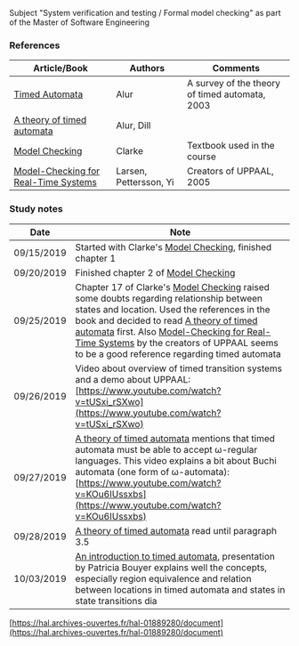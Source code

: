 Subject "System verification and testing / Formal model checking" as part of the Master of Software Engineering

### References
|Article/Book| Authors |  Comments 
|--|--|--|
[Timed Automata](https://github.com/evowilliamson/model-checking-research/blob/master/Timed%20automata.pdf) | Alur | A survey of the theory of timed automata, 2003
[A theory of timed automata](https://github.com/evowilliamson/model-checking-research/blob/master/A%20theory%20of%20timed%20automata.pdf) | Alur, Dill |
[Model Checking](https://github.com/evowilliamson/model-checking-research/blob/master/Model-Checking%20(Personal%20digital%20copy).pdf) | Clarke | Textbook used in the course | 
 [Model-Checking for Real-Time Systems](https://github.com/evowilliamson/model-checking-research/blob/master/Model-Checking%20for%20Real-Time%20Systems%20-%20Larsen%20Pettersson%20Yi.pdf) | Larsen, Pettersson, Yi | Creators of UPPAAL, 2005


### Study notes
|Date| Note |
|--|--|
| 09/15/2019 | Started with Clarke's [Model Checking](https://github.com/evowilliamson/model-checking-research/blob/master/Model-Checking%20(Personal%20digital%20copy).pdf), finished chapter 1 |
| 09/20/2019 | Finished chapter 2 of  [Model Checking](https://github.com/evowilliamson/model-checking-research/blob/master/Model-Checking%20(Personal%20digital%20copy).pdf) |
| 09/25/2019 | Chapter 17 of Clarke's [Model Checking](https://github.com/evowilliamson/model-checking-research/blob/master/Model-Checking%20(Personal%20digital%20copy).pdf) raised some doubts regarding relationship between states and location. Used the references in the book and decided to read [A theory of timed automata](https://github.com/evowilliamson/model-checking-research/blob/master/A%20theory%20of%20timed%20automata.pdf) first. Also [Model-Checking for Real-Time Systems](https://github.com/evowilliamson/model-checking-research/blob/master/Model-Checking%20for%20Real-Time%20Systems%20-%20Larsen%20Pettersson%20Yi.pdf) by the creators of UPPAAL seems to be a good reference regarding timed automata|
| 09/26/2019 | Video about overview of timed transition systems and a demo about UPPAAL: [https://www.youtube.com/watch?v=tUSxi_rSXwo](https://www.youtube.com/watch?v=tUSxi_rSXwo)
| 09/27/2019 | [A theory of timed automata](https://github.com/evowilliamson/model-checking-research/blob/master/A%20theory%20of%20timed%20automata.pdf) mentions that timed automata must be able to accept ω-regular languages. This video explains a bit about Buchi automata (one form of ω-automata): [https://www.youtube.com/watch?v=KOu6IUssxbs](https://www.youtube.com/watch?v=KOu6IUssxbs) |
| 09/28/2019 | [A theory of timed automata](https://github.com/evowilliamson/model-checking-research/blob/master/A%20theory%20of%20timed%20automata.pdf) read until paragraph 3.5 |
| 10/03/2019 | [An introduction to timed automata](https://github.com/evowilliamson/model-checking-research/blob/master/An%20introduction%20to%20timed%20automata%20-%20Patricia%20Bouyer-Decitre.pdf), presentation by Patricia Bouyer explains well the concepts, especially region equivalence and relation between locations in timed automata and states in state transitions dia |



[https://hal.archives-ouvertes.fr/hal-01889280/document](https://hal.archives-ouvertes.fr/hal-01889280/document)
<!--stackedit_data:
eyJoaXN0b3J5IjpbLTE5NTUzODEwMTgsLTE4MjExOTE5NjMsLT
EzNDMxODkyOCwxNzE0ODg2NTEwLC0xMTc1MjI4MzUsLTE0MTYy
NzE2MzUsLTE5NDgwMDIxODgsLTk1ODA0NTk2NywtNjk0MzQ4OT
QyLDExMDM2MDI5MDksLTI3NDczNjI2OF19
-->